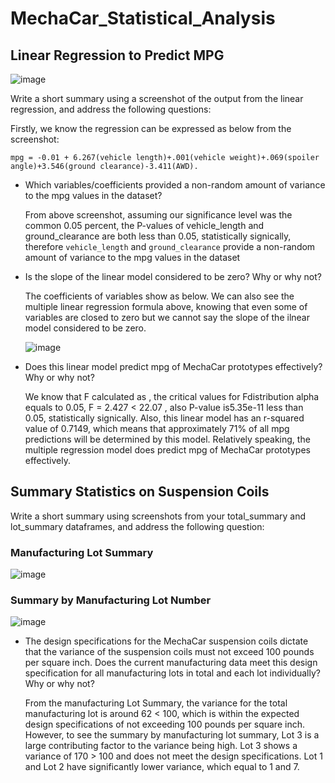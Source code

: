 # MechaCar_Statistical_Analysis

## Linear Regression to Predict MPG

![image](https://user-images.githubusercontent.com/103073631/180669169-79580e31-89dd-4357-babf-7cfb779060da.png)

Write a short summary using a screenshot of the output from the linear regression, and address the following questions:

Firstly, we know the regression can be expressed as below from the screenshot:

`mpg = -0.01 + 6.267(vehicle length)+.001(vehicle weight)+.069(spoiler angle)+3.546(ground clearance)-3.411(AWD).`

- Which variables/coefficients provided a non-random amount of variance to the mpg values in the dataset?

    From above screenshot, assuming our significance level was the common 0.05 percent, the P-values of vehicle_length and ground_clearance are both less than 0.05, statistically signically, therefore `vehicle_length` and `ground_clearance` provide a non-random amount of variance to the mpg values in the dataset

- Is the slope of the linear model considered to be zero? Why or why not?

    The coefficients of variables show as below. We can also see the multiple linear regression formula above, knowing that even some of variables are closed to zero but we cannot say the slope of the ilnear model considered to be zero.

    ![image](https://user-images.githubusercontent.com/103073631/180669532-5ccc1dac-def1-499a-9635-d0b7b722e55e.png)

- Does this linear model predict mpg of MechaCar prototypes effectively? Why or why not?

    We know that F calculated as , the critical values for Fdistribution alpha equals to 0.05, F = 2.427 < 22.07 , also P-value is5.35e-11 less than 0.05, statistically signically. Also, this linear model has an r-squared value of 0.7149, which means that approximately 71% of all mpg predictions will be determined by this model. Relatively speaking, the multiple regression model does predict mpg of MechaCar prototypes effectively.

## Summary Statistics on Suspension Coils
Write a short summary using screenshots from your total_summary and lot_summary dataframes, and address the following question:

### Manufacturing Lot Summary

![image](https://user-images.githubusercontent.com/103073631/180670293-12847d5f-6e71-42fd-b58f-09faed051c04.png)

### Summary by Manufacturing Lot Number
![image](https://user-images.githubusercontent.com/103073631/180670307-a840c2db-ba48-495d-a929-c45ac36f58fd.png)



- The design specifications for the MechaCar suspension coils dictate that the variance of the suspension coils must not exceed 100 pounds per square inch. Does the current manufacturing data meet this design specification for all manufacturing lots in total and each lot individually? Why or why not?
    
    From the manufacturing Lot Summary, the variance for the total manufacturing lot is around 62 < 100, which is within the expected design specifications of not exceeding 100 pounds per square inch. However, to see the summary by manufacturing lot summary, Lot 3 is a large contributing factor to the variance being high. Lot 3 shows a variance of 170 > 100 and does not meet the design specifications. Lot 1 and Lot 2 have significantly lower variance, which equal to 1 and 7.









